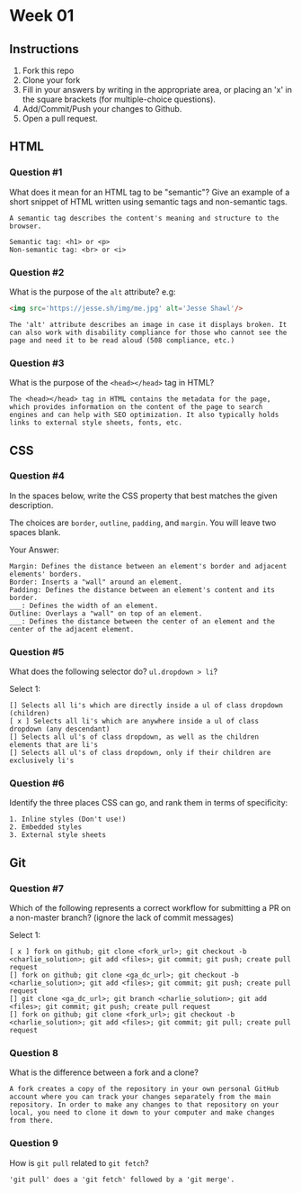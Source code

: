 # Week 01

## Instructions

1. Fork this repo
2. Clone your fork
3. Fill in your answers by writing in the appropriate area, or placing an 'x' in
the square brackets (for multiple-choice questions).
4. Add/Commit/Push your changes to Github.
5. Open a pull request.

## HTML

### Question #1

What does it mean for an HTML tag to be "semantic"? Give an example of a short snippet of HTML written using semantic tags and non-semantic tags.

```text
A semantic tag describes the content's meaning and structure to the browser.

Semantic tag: <h1> or <p>
Non-semantic tag: <br> or <i>
```

### Question #2

What is the purpose of the `alt` attribute? e.g:

```html
<img src='https://jesse.sh/img/me.jpg' alt='Jesse Shawl'/>
```

```text
The 'alt' attribute describes an image in case it displays broken. It can also work with disability compliance for those who cannot see the page and need it to be read aloud (508 compliance, etc.)
```

### Question #3

What is the purpose of the `<head></head>` tag in HTML?

```text
The <head></head> tag in HTML contains the metadata for the page, which provides information on the content of the page to search engines and can help with SEO optimization. It also typically holds links to external style sheets, fonts, etc.
```

## CSS

### Question #4

In the spaces below, write the CSS property that best matches the given description.

The choices are `border`, `outline`, `padding`, and `margin`. You will leave two spaces blank.

Your Answer:

```text
Margin: Defines the distance between an element's border and adjacent elements' borders.
Border: Inserts a "wall" around an element.
Padding: Defines the distance between an element's content and its border.
___: Defines the width of an element.
Outline: Overlays a "wall" on top of an element.
___: Defines the distance between the center of an element and the center of the adjacent element.
```

### Question #5

What does the following selector do?  `ul.dropdown > li`?

Select 1:
```
[] Selects all li's which are directly inside a ul of class dropdown (children)
[ x ] Selects all li's which are anywhere inside a ul of class dropdown (any descendant)
[] Selects all ul's of class dropdown, as well as the children elements that are li's
[] Selects all ul's of class dropdown, only if their children are exclusively li's
```

### Question #6

Identify the three places CSS can go, and rank them in terms of specificity:

```text
1. Inline styles (Don't use!)
2. Embedded styles
3. External style sheets
```

## Git

### Question #7

Which of the following represents a correct workflow for submitting a PR on a non-master branch?
(ignore the lack of commit messages)

Select 1:
```
[ x ] fork on github; git clone <fork_url>; git checkout -b <charlie_solution>; git add <files>; git commit; git push; create pull request
[] fork on github; git clone <ga_dc_url>; git checkout -b <charlie_solution>; git add <files>; git commit; git push; create pull request
[] git clone <ga_dc_url>; git branch <charlie_solution>; git add <files>; git commit; git push; create pull request
[] fork on github; git clone <fork_url>; git checkout -b <charlie_solution>; git add <files>; git commit; git pull; create pull request
```

### Question 8

What is the difference between a fork and a clone?

```text
A fork creates a copy of the repository in your own personal GitHub account where you can track your changes separately from the main repository. In order to make any changes to that repository on your local, you need to clone it down to your computer and make changes from there.
```

### Question 9

How is `git pull` related to `git fetch`?

```text
'git pull' does a 'git fetch' followed by a 'git merge'.
```
